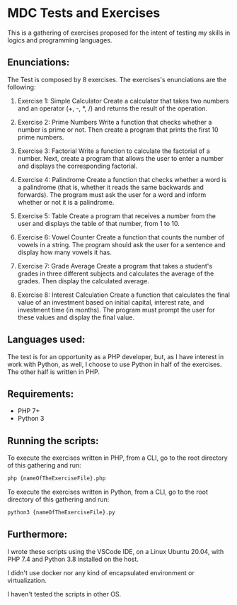 # MDC Tests and Exercises #
This is a gathering of exercises proposed for the intent of testing my skills in logics and programming languages.

## Enunciations: ##
The Test is composed by 8 exercises. The exercises's enunciations are the following:

1. Exercise 1: Simple Calculator
Create a calculator that takes two numbers and an operator (+, -, *, /) and returns the result
of the operation.

2. Exercise 2: Prime Numbers
Write a function that checks whether a number is prime or not. Then create a program that
prints the first 10 prime numbers.

3. Exercise 3: Factorial
Write a function to calculate the factorial of a number. Next, create a program that allows the
user to enter a number and displays the corresponding factorial.

4. Exercise 4: Palindrome
Create a function that checks whether a word is a palindrome (that is, whether it reads the
same backwards and forwards). The program must ask the user for a word and inform
whether or not it is a palindrome.

5. Exercise 5: Table
Create a program that receives a number from the user and displays the table of that
number, from 1 to 10.

6. Exercise 6: Vowel Counter
Create a function that counts the number of vowels in a string. The program should ask the
user for a sentence and display how many vowels it has.

7. Exercise 7: Grade Average
Create a program that takes a student's grades in three different subjects and calculates the
average of the grades. Then display the calculated average.

8. Exercise 8: Interest Calculation
Create a function that calculates the final value of an investment based on initial capital,
interest rate, and investment time (in months). The program must prompt the user for these
values and display the final value.

## Languages used: ##
The test is for an opportunity as a PHP developer, but, as I have interest in work with Python, as well, 
I choose to use Python in half of the exercises. The other half is written in PHP.

## Requirements: ##
- PHP 7+
- Python 3

## Running the scripts: ##
To execute the exercises written in PHP, from a CLI, go to the root directory of this gathering and run:
```bash
php {nameOfTheExerciseFile}.php
```

To execute the exercises written in Python, from a CLI, go to the root directory of this gathering and run:
```bash
python3 {nameOfTheExerciseFile}.py
```
## Furthermore: ##
I wrote these scripts using the VSCode IDE, on a Linux Ubuntu 20.04, with PHP 7.4 and Python 3.8 installed on the host.

I didn't use docker nor any kind of encapsulated environment or virtualization. 

I haven't tested the scripts in other OS.